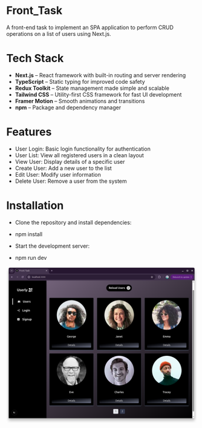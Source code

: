 # Front_Task
A front-end task to implement an SPA application to perform CRUD operations on a list of users using Next.js.

# Tech Stack

- **Next.js** – React framework with built-in routing and server rendering
- **TypeScript** – Static typing for improved code safety
- **Redux Toolkit** – State management made simple and scalable
- **Tailwind CSS** – Utility-first CSS framework for fast UI development
- **Framer Motion** – Smooth animations and transitions
- **npm** – Package and dependency manager

# Features

- User Login: Basic login functionality for authentication
- User List: View all registered users in a clean layout
- View User: Display details of a specific user
- Create User: Add a new user to the list
- Edit User: Modify user information
- Delete User: Remove a user from the system

# Installation

- Clone the repository and install dependencies:
- npm install

- Start the development server:
- npm run dev


![Preview](https://github.com/MahdiReisEbrahimi/Front_Task/blob/main/public/previewImages/ex1.png?raw=true)
